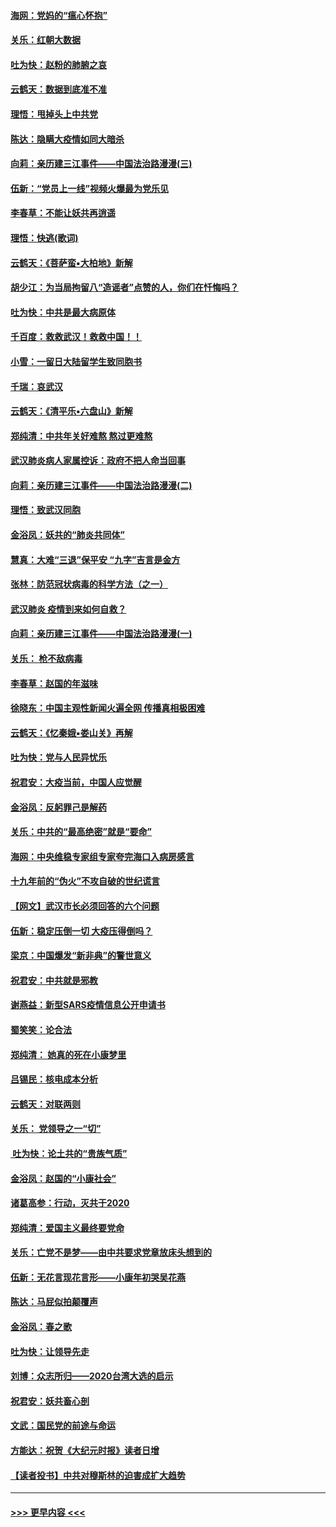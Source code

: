 #### [海网：党妈的“瘟心怀抱”](../pages/nsc993/n11840740.md?t=02032233) 
#### [关乐：红朝大数据](../pages/nsc993/n11840675.md?t=02032233) 
#### [吐为快：赵粉的肺腑之哀](../pages/nsc993/n11840618.md?t=02032233) 
#### [云鹤天：数据到底准不准](../pages/nsc993/n11840325.md?t=02032233) 
#### [理悟：甩掉头上中共党](../pages/nsc993/n11838826.md?t=02032233) 
#### [陈达：隐瞒大疫情如同大暗杀](../pages/nsc993/n11838771.md?t=02032233) 
#### [向莉：亲历建三江事件——中国法治路漫漫(三)](../pages/nsc993/n11831825.md?t=02032233) 
#### [伍新：“党员上一线”视频火爆最为党乐见](../pages/nsc993/n11838200.md?t=02032233) 
#### [李春草：不能让妖共再逍遥](../pages/nsc993/n11838102.md?t=02032233) 
#### [理悟：快逃(歌词)](../pages/nsc993/n11838083.md?t=02032233) 
#### [云鹤天：《菩萨蛮▪大柏地》新解](../pages/nsc993/n11838059.md?t=02032233) 
#### [胡少江：为当局拘留八“造谣者”点赞的人，你们在忏悔吗？](../pages/nsc993/n11836801.md?t=02032233) 
#### [吐为快：中共是最大病原体](../pages/nsc993/n11836748.md?t=02032233) 
#### [千百度：救救武汉！救救中国！！](../pages/nsc993/n11836145.md?t=02032233) 
#### [小雪：一留日大陆留学生致同胞书](../pages/nsc993/n11834624.md?t=02032233) 
#### [千瑞：哀武汉](../pages/nsc993/n11833647.md?t=02032233) 
#### [云鹤天：《清平乐▪六盘山》新解](../pages/nsc993/n11833611.md?t=02032233) 
#### [郑纯清：中共年关好难熬 熬过更难熬](../pages/nsc993/n11833489.md?t=02032233) 
#### [武汉肺炎病人家属控诉：政府不把人命当回事](../pages/nsc993/n11833205.md?t=02032233) 
#### [向莉：亲历建三江事件——中国法治路漫漫(二)](../pages/nsc993/n11829102.md?t=02032233) 
#### [理悟：致武汉同胞](../pages/nsc993/n11831522.md?t=02032233) 
#### [金浴凤：妖共的“肺炎共同体”](../pages/nsc993/n11829448.md?t=02032233) 
#### [慧真：大难“三退”保平安 “九字”吉言是金方](../pages/nsc993/n11829501.md?t=02032233) 
#### [张林：防范冠状病毒的科学方法（之一）](../pages/nsc993/n11828618.md?t=02032233) 
#### [武汉肺炎 疫情到来如何自救？](../pages/nsc993/n11827632.md?t=02032233) 
#### [向莉：亲历建三江事件——中国法治路漫漫(一)](../pages/nsc993/n11827190.md?t=02032233) 
#### [关乐： 枪不敌病毒](../pages/nsc993/n11826746.md?t=02032233) 
#### [李春草：赵国的年滋味](../pages/nsc993/n11826321.md?t=02032233) 
#### [徐晓东：中国主观性新闻火遍全网 传播真相极困难](../pages/nsc993/n11826508.md?t=02032233) 
#### [云鹤天：《忆秦娥▪娄山关》再解](../pages/nsc993/n11824682.md?t=02032233) 
#### [吐为快：党与人民异忧乐](../pages/nsc993/n11824660.md?t=02032233) 
#### [祝君安：大疫当前，中国人应觉醒](../pages/nsc993/n11821946.md?t=02032233) 
#### [金浴凤：反躬罪己是解药](../pages/nsc993/n11820280.md?t=02032233) 
#### [关乐：中共的“最高绝密”就是“要命”](../pages/nsc993/n11816946.md?t=02032233) 
#### [海网：中央维稳专家组专家夸完海口入病房感言](../pages/nsc993/n11815138.md?t=02032233) 
#### [十九年前的“伪火”不攻自破的世纪谎言](../pages/nsc993/n11813238.md?t=02032233) 
#### [【网文】武汉市长必须回答的六个问题](../pages/nsc993/n11813848.md?t=02032233) 
#### [伍新：稳定压倒一切 大疫压得倒吗？](../pages/nsc993/n11812634.md?t=02032233) 
#### [梁京：中国爆发“新非典”的警世意义](../pages/nsc993/n11812554.md?t=02032233) 
#### [祝君安：中共就是邪教](../pages/nsc993/n11812431.md?t=02032233) 
#### [谢燕益：新型SARS疫情信息公开申请书](../pages/nsc993/n11808840.md?t=02032233) 
#### [蜀笑笑：论合法](../pages/nsc993/n11808064.md?t=02032233) 
#### [郑纯清： 她真的死在小康梦里](../pages/nsc993/n11806623.md?t=02032233) 
#### [吕锡民：核电成本分析](../pages/nsc993/n11806284.md?t=02032233) 
#### [云鹤天：对联两则](../pages/nsc993/n11805957.md?t=02032233) 
#### [关乐： 党领导之一“切”](../pages/nsc993/n11804505.md?t=02032233) 
#### [ 吐为快：论土共的“贵族气质”](../pages/nsc993/n11804490.md?t=02032233) 
#### [金浴凤：赵国的“小康社会”](../pages/nsc993/n11804452.md?t=02032233) 
#### [诸葛高参：行动，灭共于2020](../pages/nsc993/n11804120.md?t=02032233) 
#### [郑纯清：爱国主义最终要党命](../pages/nsc993/n11802197.md?t=02032233) 
#### [关乐：亡党不是梦——由中共要求党章放床头想到的](../pages/nsc993/n11802156.md?t=02032233) 
#### [伍新：无花言现花言形——小康年初哭吴花燕](../pages/nsc993/n11800044.md?t=02032233) 
#### [陈达：马屁似拍颠覆声](../pages/nsc993/n11800010.md?t=02032233) 
#### [金浴凤：春之歌](../pages/nsc993/n11797687.md?t=02032233) 
#### [吐为快：让领导先走](../pages/nsc993/n11797512.md?t=02032233) 
#### [刘博：众志所归——2020台湾大选的启示](../pages/nsc993/n11796878.md?t=02032233) 
#### [祝君安：妖共畜心剖](../pages/nsc993/n11794273.md?t=02032233) 
#### [文武：国民党的前途与命运](../pages/nsc993/n11794198.md?t=02032233) 
#### [方能达：祝贺《大纪元时报》读者日增](../pages/nsc993/n11793807.md?t=02032233) 
#### [【读者投书】中共对穆斯林的迫害成扩大趋势](../pages/nsc993/n11791371.md?t=02032233) 

----
#### [ >>> 更早内容 <<< ](../indexes/nsc993-earlier.md)
